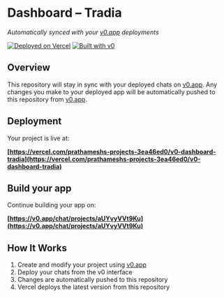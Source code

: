 # Dashboard – Tradia

*Automatically synced with your [v0.app](https://v0.app) deployments*

[![Deployed on Vercel](https://img.shields.io/badge/Deployed%20on-Vercel-black?style=for-the-badge&logo=vercel)](https://vercel.com/prathameshs-projects-3ea46ed0/v0-dashboard-tradia)
[![Built with v0](https://img.shields.io/badge/Built%20with-v0.app-black?style=for-the-badge)](https://v0.app/chat/projects/aUYvyVVt9Ku)

## Overview

This repository will stay in sync with your deployed chats on [v0.app](https://v0.app).
Any changes you make to your deployed app will be automatically pushed to this repository from [v0.app](https://v0.app).

## Deployment

Your project is live at:

**[https://vercel.com/prathameshs-projects-3ea46ed0/v0-dashboard-tradia](https://vercel.com/prathameshs-projects-3ea46ed0/v0-dashboard-tradia)**

## Build your app

Continue building your app on:

**[https://v0.app/chat/projects/aUYvyVVt9Ku](https://v0.app/chat/projects/aUYvyVVt9Ku)**

## How It Works

1. Create and modify your project using [v0.app](https://v0.app)
2. Deploy your chats from the v0 interface
3. Changes are automatically pushed to this repository
4. Vercel deploys the latest version from this repository

